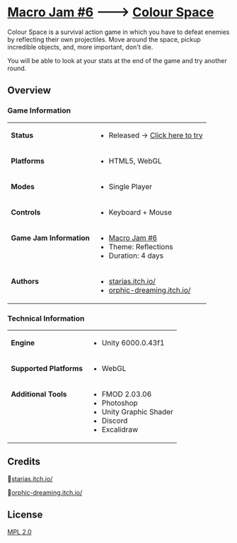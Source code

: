 # [Macro Jam #6](https://itch.io/jam/macro-jam-06/entries) ---> [Colour Space](https://orphic-dreaming.itch.io/colour-space) 
Colour Space is a survival action game in which you have to defeat enemies by reflecting their own projectiles.
Move around the space, pickup incredible objects, and, more important, don't die.

You will be able to look at your stats at the end of the game and try another round.

## Overview

### Game Information

<table>
    <tbody style="text-align:center;">
        <tr>
            <td valign="top" style="text-align:left;">
                <p style="max-width:100%;"><b>Status</b></p>
            </td>
            <td style="text-align:left;">
                <ul>
                    <li>Released -> <a href="https://orphic-dreaming.itch.io/colour-space">Click here to try</a>
                </ul>
            </td>
            <tr>
                <td valign="top" style="text-align:left;">
                <p style="max-width:100%;"><b>Platforms</b></p>
                </td>
                <td style="text-align:left;">
                    <ul>
                        <li>HTML5, WebGL</li>
                    </ul>
                </td>
            </tr>
            <tr>
                <td valign="top" style="text-align:left;">
                <p style="max-width:100%;"><b>Modes</b></p>
                </td>
                <td style="text-align:left;">
                    <ul>
                        <li>Single Player</li>
                    </ul>
                </td>
            </tr>
            <tr>
                <td valign="top" style="text-align:left;">
                <p style="max-width:100%;"><b>Controls</b></p>
                </td>
                <td style="text-align:left;">
                    <ul>
                        <li>Keyboard + Mouse</li>
                    </ul>
                </td>
            </tr>
            <tr>
                <td valign="top" style="text-align:left;">
                <p style="max-width:100%;"><b>Game Jam Information</b></p>
                </td>
                <td style="text-align:left;">
                    <ul>
                        <li><a href="https://itch.io/jam/macro-jam-06/entries">Macro Jam #6</a></li>
                        <li>Theme: Reflections</li>
                        <li>Duration: 4 days</li>
                    </ul>
                </td>
            </tr>
            <tr>
                <td valign="top" style="text-align:left;">
                <p style="max-width:100%;"><b>Authors</b></p>
                </td>
                <td style="text-align:left;">
                    <ul>
                        <li><a href="https://starias.itch.io/" target="_blank">starias.itch.io/</a></li>
                        <li><a href="https://orphic-dreaming.itch.io" target="_blank">orphic-dreaming.itch.io/</a></li>
                    </ul>
                </td>
            </tr>
        </tr>
    </tbody>
</table>

### Technical Information

<table>
    <tbody style="text-align:center;">
        <tr>
            <td valign="top" style="text-align:left;">
                <p style="max-width:100%;"><b>Engine</b></p>
            </td>
            <td style="text-align:left;">
                <ul>
                    <li>Unity 6000.0.43f1</li>
                </ul>
            </td>
            <tr>
                <td valign="top" style="text-align:left;">
                <p style="max-width:100%;"><b>Supported Platforms</b></p>
                </td>
                <td style="text-align:left;">
                    <ul>
                        <li>WebGL</li>
                    </ul>
                </td>
            </tr>
            <tr>
                <td valign="top" style="text-align:left;">
                <p style="max-width:100%;"><b>Additional Tools</b></p>
                </td>
                <td style="text-align:left;">
                    <ul>
                        <li>FMOD 2.03.06</li>
                        <li>Photoshop</li>
                        <li>Unity Graphic Shader</li>
                        <li>Discord</li>
                        <li>Excalidraw</li>
                    </ul>
                </td>
            </tr>
        </tr>
    </tbody>
</table>


## Credits

🔸<a href="https://starias.itch.io/" target="_blank">starias.itch.io/</a>

🔸<a href="orphic-dreaming.itch.io" target="_blank">orphic-dreaming.itch.io/</a>
## License
[MPL 2.0](LICENSE)
